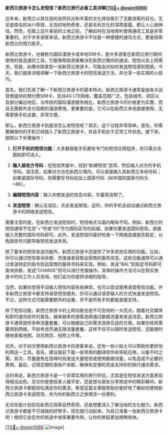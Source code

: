 **新西兰旅游卡怎么发短信？新西兰旅行必备工具详解[[TG💪+ @esim1088](https://t.me/s/esim1088)]**

近年来，新西兰以其壮丽的自然风光和丰富的文化体验吸引了无数游客的目光。无论是南岛的冰川奇观、北岛的地热奇景，还是毛利文化的深厚底蕴，都让人心驰神往。然而，在踏上这片美丽的土地之前，了解如何在当地顺利使用通信工具是非常重要的。对于许多游客来说，新西兰旅游卡不仅是一种便捷的通讯方式，更是探索新西兰的得力助手。

新西兰旅游卡，也被称为国际漫游卡或本地SIM卡，是许多游客在新西兰旅行期间使用的首选通讯工具。它能够帮助游客解决在新西兰期间的通话、短信以及上网需求。但是，如果你刚拿到一张新西兰旅游卡，可能会对如何发送短信感到困惑。今天，我们就来详细讲解一下新西兰旅游卡的短信发送方法，并分享一些实用的小技巧。

首先，我们先来了解一下新西兰旅游卡的基本特点。新西兰旅游卡通常是由各大运营商提供的预付费SIM卡，支持4G LTE网络，覆盖范围广泛，包括城市、郊区以及部分偏远地区。与传统的国际漫游服务相比，新西兰旅游卡的价格更为实惠，而且无需额外支付高额的漫游费用。更重要的是，它可以在新西兰本地直接使用，无需更换手机设置，非常方便。

那么，新西兰旅游卡到底该怎么发短信呢？其实，这个过程非常简单。首先，你需要确保你的手机已经插入了新西兰旅游卡，并且手机处于正常工作状态。接下来，按照以下步骤操作：

1. **打开手机的短信功能**：大多数智能手机都有专门的短信应用程序，你只需点击图标即可进入。
   
2. **输入接收方号码**：在短信界面中，找到“新建短信”选项，然后输入对方的手机号码。请注意，如果对方也在新西兰境内，可以直接输入其新西兰本地号码；如果是国际号码，则需要在号码前加上国家代码（如中国的国家代码为+86）。

3. **编辑短信内容**：输入你想发送的信息内容，尽量简洁明了。

4. **发送短信**：确认无误后，点击发送按钮。这时，你的手机会自动通过新西兰旅游卡的网络发送短信。

需要注意的是，在新西兰发送短信时，短信格式与国内略有不同。例如，新西兰的短信通常不包含“+”号或“00”作为国际区号的前缀。如果你要发送国际短信，直接输入完整的国际号码即可。此外，发送短信时最好检查一下网络连接是否稳定，以免因信号问题导致短信发送失败。

除了基本的短信发送功能外，新西兰旅游卡还提供了许多其他实用的功能。比如，你可以通过短信查询余额、充值或者获取运营商的服务信息。这些功能通常可以通过发送特定的指令到运营商的服务号码来实现。例如，发送“BAL”到指定号码即可查询余额，发送“CHARGE”则可以进行充值操作。具体的操作方法可以在购买旅游卡时向工作人员咨询，他们会为你提供详细的指导。

当然，如果你觉得手动输入短信内容有些麻烦，也可以尝试使用语音短信功能。许多新西兰旅游卡都支持语音短信服务，你可以通过语音输入的方式快速发送短信。不过，这种方式可能需要额外的设置，并不是所有手机都能直接支持。

除了短信功能，新西兰旅游卡的上网功能也是不可忽视的一大亮点。随着社交媒体和即时通讯软件的普及，越来越多的游客选择通过数据流量来发送消息。新西兰旅游卡通常提供多种流量套餐，可以根据自己的需求选择合适的方案。如果你经常需要用到网络，不妨考虑开通无限流量套餐，这样不仅可以随时发送短信，还能随时随地查看地图、浏览网页、拍照上传等。

另外，对于初次使用新西兰旅游卡的游客来说，还有一些小贴士可以帮助你更好地利用这一工具。首先，建议提前下载一些常用的翻译软件和导航应用，以备不时之需。其次，尽量避免在高峰时段发送大量短信或使用数据流量，以免造成不必要的费用。最后，记得定期检查账户余额，确保有足够的资金支持你的旅行通讯需求。

总的来说，新西兰旅游卡是一个非常实用的旅行伴侣，尤其是在短信发送方面表现得相当出色。无论你是想给家人报平安，还是想与朋友分享旅途中的精彩瞬间，新西兰旅游卡都能轻松满足你的需求。希望这篇文章能帮助你更好地了解如何使用新西兰旅游卡发送短信，并为你的新西兰之旅增添一份便利。

无论你是计划前往新西兰探索自然奇观，还是想要深入了解当地的文化魅力，新西兰旅游卡都是不可或缺的好帮手。现在就行动起来，为自己准备一张新西兰旅游卡吧！相信它会在你的旅途中发挥重要作用，让你的旅程更加顺畅愉快。

[[TG💪+ @esim1088](https://t.me/s/esim1088) ![Image](https://i.postimg.cc/4NQfJmqS/Snipaste-2025-05-13-00-14-12.png)]